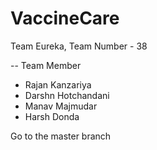 # VaccineCare

Team Eureka, Team Number - 38

-- Team Member
   - Rajan Kanzariya
   - Darshn Hotchandani
   - Manav Majmudar
   - Harsh Donda

Go to the master branch
